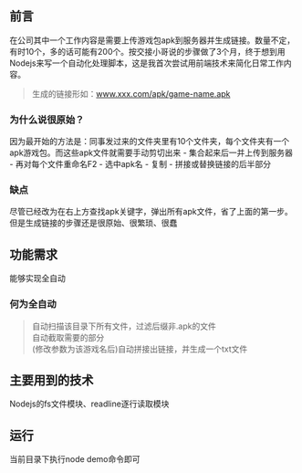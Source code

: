 ﻿## 前言
  
在公司其中一个工作内容是需要上传游戏包apk到服务器并生成链接。数量不定，有时10个，多的话可能有200个。按交接小哥说的步骤做了3个月，终于想到用Nodejs来写一个自动化处理脚本，这是我首次尝试用前端技术来简化日常工作内容。  
  
> 生成的链接形如：www.xxx.com/apk/game-name.apk
  
### 为什么说很原始？
  
因为最开始的方法是：同事发过来的文件夹里有10个文件夹，每个文件夹有一个apk游戏包。而这些apk文件就需要手动剪切出来 - 集合起来后一并上传到服务器 - 再对每个文件重命名F2 - 选中apk名 - 复制 - 拼接或替换链接的后半部分  
     
### 缺点
  
尽管已经改为在右上方查找apk关键字，弹出所有apk文件，省了上面的第一步。但是生成链接的步骤还是很原始、很繁琐、很蠢    
  
## 功能需求
 
能够实现全自动  
  
### 何为全自动
> 自动扫描该目录下所有文件，过滤后缀非.apk的文件  
> 自动截取需要的部分  
> (修改参数为该游戏名后)自动拼接出链接，并生成一个txt文件  

## 主要用到的技术

Nodejs的fs文件模块、readline逐行读取模块  

## 运行

当前目录下执行node demo命令即可  